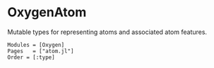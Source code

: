 # OxygenAtom

Mutable types for representing atoms and associated atom features.

```@autodocs
Modules = [Oxygen]
Pages   = ["atom.jl"]
Order = [:type]
```
